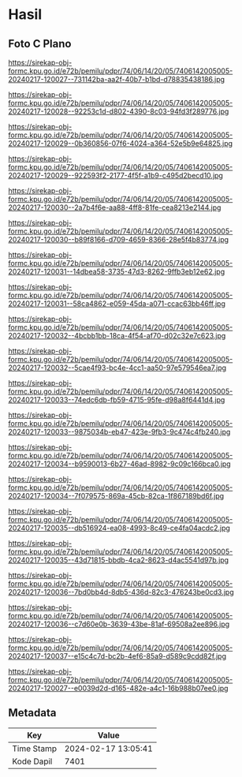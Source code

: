 # Hasil

## Foto C Plano

https://sirekap-obj-formc.kpu.go.id/e72b/pemilu/pdpr/74/06/14/20/05/7406142005005-20240217-120027--731142ba-aa2f-40b7-b1bd-d78835438186.jpg

https://sirekap-obj-formc.kpu.go.id/e72b/pemilu/pdpr/74/06/14/20/05/7406142005005-20240217-120028--92253c1d-d802-4390-8c03-94fd3f289776.jpg

https://sirekap-obj-formc.kpu.go.id/e72b/pemilu/pdpr/74/06/14/20/05/7406142005005-20240217-120029--0b360856-07f6-4024-a364-52e5b9e64825.jpg

https://sirekap-obj-formc.kpu.go.id/e72b/pemilu/pdpr/74/06/14/20/05/7406142005005-20240217-120029--922593f2-2177-4f5f-a1b9-c495d2becd10.jpg

https://sirekap-obj-formc.kpu.go.id/e72b/pemilu/pdpr/74/06/14/20/05/7406142005005-20240217-120030--2a7b4f6e-aa88-4ff8-81fe-cea8213e2144.jpg

https://sirekap-obj-formc.kpu.go.id/e72b/pemilu/pdpr/74/06/14/20/05/7406142005005-20240217-120030--b89f8166-d709-4659-8366-28e5f4b83774.jpg

https://sirekap-obj-formc.kpu.go.id/e72b/pemilu/pdpr/74/06/14/20/05/7406142005005-20240217-120031--14dbea58-3735-47d3-8262-9ffb3eb12e62.jpg

https://sirekap-obj-formc.kpu.go.id/e72b/pemilu/pdpr/74/06/14/20/05/7406142005005-20240217-120031--58ca4862-e059-45da-a071-ccac63bb46ff.jpg

https://sirekap-obj-formc.kpu.go.id/e72b/pemilu/pdpr/74/06/14/20/05/7406142005005-20240217-120032--4bcbb1bb-18ca-4f54-af70-d02c32e7c623.jpg

https://sirekap-obj-formc.kpu.go.id/e72b/pemilu/pdpr/74/06/14/20/05/7406142005005-20240217-120032--5cae4f93-bc4e-4cc1-aa50-97e579546ea7.jpg

https://sirekap-obj-formc.kpu.go.id/e72b/pemilu/pdpr/74/06/14/20/05/7406142005005-20240217-120033--74edc6db-fb59-4715-95fe-d98a8f6441d4.jpg

https://sirekap-obj-formc.kpu.go.id/e72b/pemilu/pdpr/74/06/14/20/05/7406142005005-20240217-120033--9875034b-eb47-423e-9fb3-9c474c4fb240.jpg

https://sirekap-obj-formc.kpu.go.id/e72b/pemilu/pdpr/74/06/14/20/05/7406142005005-20240217-120034--b9590013-6b27-46ad-8982-9c09c166bca0.jpg

https://sirekap-obj-formc.kpu.go.id/e72b/pemilu/pdpr/74/06/14/20/05/7406142005005-20240217-120034--7f079575-869a-45cb-82ca-1f867189bd6f.jpg

https://sirekap-obj-formc.kpu.go.id/e72b/pemilu/pdpr/74/06/14/20/05/7406142005005-20240217-120035--db516924-ea08-4993-8c49-ce4fa04acdc2.jpg

https://sirekap-obj-formc.kpu.go.id/e72b/pemilu/pdpr/74/06/14/20/05/7406142005005-20240217-120035--43d71815-bbdb-4ca2-8623-d4ac5541d97b.jpg

https://sirekap-obj-formc.kpu.go.id/e72b/pemilu/pdpr/74/06/14/20/05/7406142005005-20240217-120036--7bd0bb4d-8db5-436d-82c3-476243be0cd3.jpg

https://sirekap-obj-formc.kpu.go.id/e72b/pemilu/pdpr/74/06/14/20/05/7406142005005-20240217-120036--c7d60e0b-3639-43be-81af-69508a2ee896.jpg

https://sirekap-obj-formc.kpu.go.id/e72b/pemilu/pdpr/74/06/14/20/05/7406142005005-20240217-120037--e15c4c7d-bc2b-4ef6-85a9-d589c9cdd82f.jpg

https://sirekap-obj-formc.kpu.go.id/e72b/pemilu/pdpr/74/06/14/20/05/7406142005005-20240217-120027--e0039d2d-d165-482e-a4c1-16b988b07ee0.jpg


## Metadata

| Key        | Value               |
| ---------- | ------------------- |
| Time Stamp | 2024-02-17 13:05:41 |
| Kode Dapil | 7401                |



